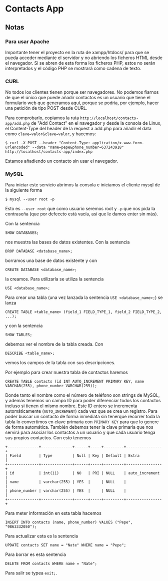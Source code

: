 # Contacts App

## Notas 

### Para usar Apache
Importante tener el proyecto en la ruta de xampp/htdocs/ para que se pueda acceder mediante el servidor y no abriendo los ficheros HTML desde el navegador. Si se abren de esta forma los ficheros PHP, estos no serán interpretados y el código PHP se mostrará como cadena de texto.

### CURL
No todos los clientes tienen porque ser navegadores. No podemos fiarnos de que el único que puede añadir contactos es un usuario que tiene el formulario web que generamos aquí, porque se podría, por ejemplo, hacer una petición de tipo POST desde CURL.

Para comprobarlo, copiamos la ruta `http://localhost/contacts-app/add.php` de "Add Contact" en el navegador y desde la consola de Linux, el Content-Type del header de la request a add.php para añadir el data como `clave=valor&clave=valor`, y hacemos:

`$ curl -X POST --header "Content-Type: application/x-www-form-urlencoded" --data "name=pepe&phone_number=637243918" http://localhost/contacts-app/index.php`

Estamos añadiendo un contacto sin usar el navegador.

### MySQL

Para iniciar este servicio abrimos la consola e iniciamos el cliente mysql de la siguiente forma

`$ mysql --user root -p`

Esto es `--user root` que como usuario seremos root y `-p` que nos pida la contraseña (que por defeceto está vacía, así que le damos enter sin más).

Con la sentencia

`SHOW DATABASES;`

nos muestra las bases de datos existentes. Con la sentencia

`DROP DATABASE <database_name>;`

borramos una base de datos existente y con 

`CREATE DATABASE <database_name>;`

la creamos. Para utilizarla se utiliza la sentencia

`USE <database_name>;`

Para crear una tabla (una vez lanzada la sentencia `USE <database_name>;`) se lanza

`CREATE TABLE <table_name> (field_1 FIELD_TYPE_1, field_2 FIELD_TYPE_2, ...);`

y con la sentencia

`SHOW TABLES;`

debemos ver el nombre de la tabla creada. Con

`DESCRIBE <table_name>;`

vemos los campos de la tabla con sus descripciones.

Por ejemplo para crear nuestra tabla de contactos haremos

`CREATE TABLE contacts (id INT AUTO_INCREMENT PRIMARY KEY, name VARCHAR(255), phone_number VARCHAR(255));`

Donde tanto el nombre como el número de teléfono son strings de MySQL, y además tenemos un campo ID para poder diferenciar todos los contactos incluso si tienen el mismo nombre.
Este ID entero se incrementa automáticamente (`AUTO_INCREMENT`) cada vez que se crea un registro. Para poder buscar un contacto de forma inmediata sin tenerque recorrer toda la tabla lo convertimos en clave primaria con `PRIMARY KEY` para que lo genere de forma automática. También debemos tener la clave primaria que nos servirá para asociar los contactos a un usuario y que cada usuario tenga sus propios contactos. Con esto tenemos
```
+--------------+--------------+------+-----+---------+----------------+
| Field        | Type         | Null | Key | Default | Extra          |
+--------------+--------------+------+-----+---------+----------------+
| id           | int(11)      | NO   | PRI | NULL    | auto_increment |
| name         | varchar(255) | YES  |     | NULL    |                |
| phone_number | varchar(255) | YES  |     | NULL    |                |
+--------------+--------------+------+-----+---------+----------------+
``` 

Para meter información en esta tabla hacemos

`INSERT INTO contacts (name, phone_number) VALUES ("Pepe", "9863332050");`

Para actualizar esta es la sentencia

`UPDATE contacts SET name = "Nate" WHERE name = "Pepe";`

Para borrar es esta sentencia

`DELETE FROM contacts WHERE name = "Nate";`

Para salir se typea `exit;`.


